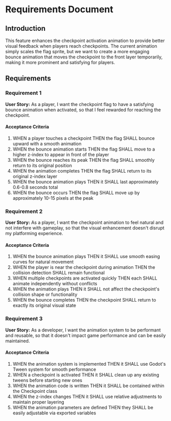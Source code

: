 # Requirements Document

## Introduction

This feature enhances the checkpoint activation animation to provide better visual feedback when players reach checkpoints. The current animation simply scales the flag sprite, but we want to create a more engaging bounce animation that moves the checkpoint to the front layer temporarily, making it more prominent and satisfying for players.

## Requirements

### Requirement 1

**User Story:** As a player, I want the checkpoint flag to have a satisfying bounce animation when activated, so that I feel rewarded for reaching the checkpoint.

#### Acceptance Criteria

1. WHEN a player touches a checkpoint THEN the flag SHALL bounce upward with a smooth animation
2. WHEN the bounce animation starts THEN the flag SHALL move to a higher z-index to appear in front of the player
3. WHEN the bounce reaches its peak THEN the flag SHALL smoothly return to its original position
4. WHEN the animation completes THEN the flag SHALL return to its original z-index layer
5. WHEN the bounce animation plays THEN it SHALL last approximately 0.6-0.8 seconds total
6. WHEN the bounce occurs THEN the flag SHALL move up by approximately 10-15 pixels at the peak

### Requirement 2

**User Story:** As a player, I want the checkpoint animation to feel natural and not interfere with gameplay, so that the visual enhancement doesn't disrupt my platforming experience.

#### Acceptance Criteria

1. WHEN the bounce animation plays THEN it SHALL use smooth easing curves for natural movement
2. WHEN the player is near the checkpoint during animation THEN the collision detection SHALL remain functional
3. WHEN multiple checkpoints are activated quickly THEN each SHALL animate independently without conflicts
4. WHEN the animation plays THEN it SHALL not affect the checkpoint's collision shape or functionality
5. WHEN the bounce completes THEN the checkpoint SHALL return to exactly its original visual state

### Requirement 3

**User Story:** As a developer, I want the animation system to be performant and reusable, so that it doesn't impact game performance and can be easily maintained.

#### Acceptance Criteria

1. WHEN the animation system is implemented THEN it SHALL use Godot's Tween system for smooth performance
2. WHEN a checkpoint is activated THEN it SHALL clean up any existing tweens before starting new ones
3. WHEN the animation code is written THEN it SHALL be contained within the Checkpoint class
4. WHEN the z-index changes THEN it SHALL use relative adjustments to maintain proper layering
5. WHEN the animation parameters are defined THEN they SHALL be easily adjustable via exported variables